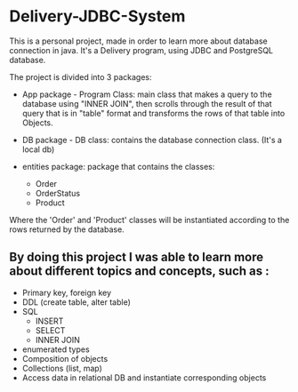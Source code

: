 # Delivery-JDBC-System

This is a personal project, made in order to learn more about database connection in java. It's a Delivery program, using JDBC and PostgreSQL database.


The project is divided into 3 packages:

- App package - Program Class: main class that makes a query to the database using "INNER JOIN", then scrolls through the result of that query that is in "table" format and transforms the rows of that table into Objects.

- DB package - DB class: contains the database connection class. (It's a local db)

- entities package: package that contains the classes:
  - Order
  - OrderStatus
  - Product
  
 Where the 'Order' and 'Product' classes will be instantiated according to the rows returned by the database.


## By doing this project I was able to learn more about different topics and concepts, such as :

- Primary key, foreign key
- DDL (create table, alter table)
- SQL
  - INSERT
  - SELECT
  - INNER JOIN
- enumerated types
- Composition of objects
- Collections (list, map)
- Access data in relational DB and instantiate corresponding objects
